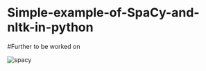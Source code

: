 # Simple-example-of-SpaCy-and-nltk-in-python
#Further to be worked on

![spacy](https://user-images.githubusercontent.com/72774501/111714963-721c9300-8818-11eb-846c-d9ec3c95df3b.png)
